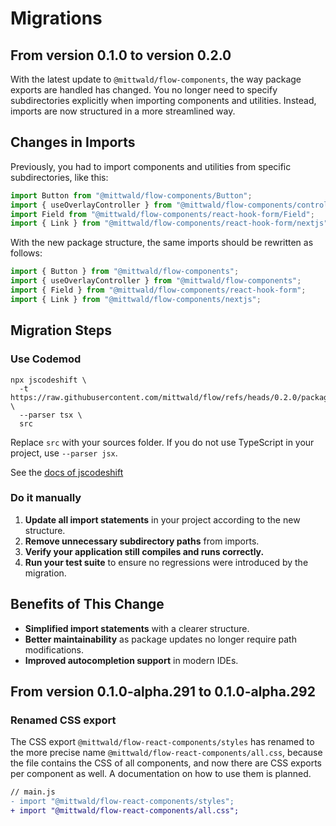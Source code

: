 # Migrations

## From version 0.1.0 to version 0.2.0

With the latest update to `@mittwald/flow-components`, the way package exports
are handled has changed. You no longer need to specify subdirectories explicitly
when importing components and utilities. Instead, imports are now structured in
a more streamlined way.

## Changes in Imports

Previously, you had to import components and utilities from specific
subdirectories, like this:

```javascript
import Button from "@mittwald/flow-components/Button";
import { useOverlayController } from "@mittwald/flow-components/controller";
import Field from "@mittwald/flow-components/react-hook-form/Field";
import { Link } from "@mittwald/flow-components/react-hook-form/nextjs";
```

With the new package structure, the same imports should be rewritten as follows:

```javascript
import { Button } from "@mittwald/flow-components";
import { useOverlayController } from "@mittwald/flow-components";
import { Field } from "@mittwald/flow-components/react-hook-form";
import { Link } from "@mittwald/flow-components/nextjs";
```

## Migration Steps

### Use Codemod

```shell
npx jscodeshift \
  -t https://raw.githubusercontent.com/mittwald/flow/refs/heads/0.2.0/packages/codemods/src/transforms/flow020.ts \
  --parser tsx \
  src
```

Replace `src` with your sources folder. If you do not use TypeScript in your
project, use `--parser jsx`.

See the [docs of jscodeshift](https://jscodeshift.com/run/cli/)

### Do it manually

1. **Update all import statements** in your project according to the new
   structure.
2. **Remove unnecessary subdirectory paths** from imports.
3. **Verify your application still compiles and runs correctly.**
4. **Run your test suite** to ensure no regressions were introduced by the
   migration.

## Benefits of This Change

- **Simplified import statements** with a clearer structure.
- **Better maintainability** as package updates no longer require path
  modifications.
- **Improved autocompletion support** in modern IDEs.

## From version 0.1.0-alpha.291 to 0.1.0-alpha.292

### Renamed CSS export

The CSS export `@mittwald/flow-react-components/styles` has renamed to the more
precise name `@mittwald/flow-react-components/all.css`, because the file
contains the CSS of all components, and now there are CSS exports per component
as well. A documentation on how to use them is planned.

```diff
// main.js
- import "@mittwald/flow-react-components/styles";
+ import "@mittwald/flow-react-components/all.css";
```
